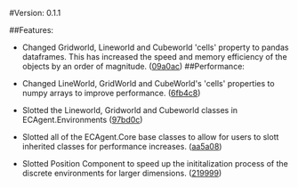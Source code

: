#Version: 0.1.1

##Features:

- Changed Gridworld, Lineworld and Cubeworld 'cells' property to pandas dataframes. This has increased the speed and memory efficiency of the objects by an order of magnitude. ([09a0ac](https://github.com/BrandonGower-Winter/ABMECS/commit/09a0ac124bb413590e24ec0314f6e525cb764f60))
##Performance:

- Changed LineWorld, GridWorld and CubeWorld's 'cells' properties to numpy arrays to improve performance. ([6fb4c8](https://github.com/BrandonGower-Winter/ABMECS/commit/6fb4c8dff19e8843234dbadd78e9e837a3d7ae94))
- Slotted the Lineworld, Gridworld and Cubeworld classes in ECAgent.Environments ([97bd0c](https://github.com/BrandonGower-Winter/ABMECS/commit/97bd0c1ad5211ceef1d1076a89e48aee1325a2f1))
- Slotted all of the ECAgent.Core base classes to allow for users to slott inherited classes for performance increases. ([aa5a08](https://github.com/BrandonGower-Winter/ABMECS/commit/aa5a08fbc884a930a973a901cb1642fd59ad1376))
- Slotted Position Component to speed up the inititalization process of the discrete environments for larger dimensions. ([219999](https://github.com/BrandonGower-Winter/ABMECS/commit/2199994695b4ece1d912147b65152a6b3c7e5e28))

